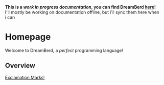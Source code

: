 **This is a _work in progress documentation_, you can find DreamBerd [here](https://github.com/TodePond/DreamBerd/)!**
I'll mostly be working on documentation offline, but i'll sync them here when i can

# Homepage
Welcome to DreamBerd, a *perfect* programming language!

## Overview

[Exclamation Marks!](/Exclamation%20Marks!.md)
<!--stackedit_data:
eyJoaXN0b3J5IjpbLTExMDU5NTc0ODNdfQ==
-->